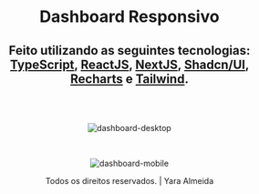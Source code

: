 <div align="center">
  
  # Dashboard Responsivo

  ## Feito utilizando as seguintes tecnologias: <a href="https://www.typescriptlang.org/">TypeScript</a>, <a href="https://react.dev/">ReactJS</a>, <a href="https://nextjs.org/">NextJS</a>, <a href="https://ui.shadcn.com/">Shadcn/UI</a>, <a href="https://recharts.org/en-US/">Recharts</a> e <a href="https://tailwindcss.com/">Tailwind</a>.

  <br>
  <br>

  ![dashboard-desktop](https://github.com/user-attachments/assets/ce7c4743-3e74-4053-b5f9-8f5b5b8b23a3)

  <br>
  
  ![dashboard-mobile](https://github.com/user-attachments/assets/7594b767-fe79-46ce-8d78-592c3e6481d8)

  <p>Todos os direitos reservados. | Yara Almeida</p>
  
</div>
